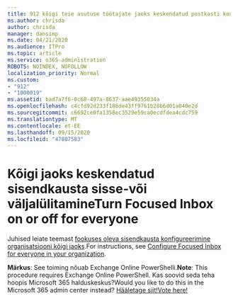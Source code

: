 ```yaml
---
title: 912 kõigi teie asutuse töötajate jaoks keskendatud postkasti konfigureerimine
ms.author: chrisda
author: chrisda
manager: dansimp
ms.date: 04/21/2020
ms.audience: ITPro
ms.topic: article
ms.service: o365-administration
ROBOTS: NOINDEX, NOFOLLOW
localization_priority: Normal
ms.custom:
- "912"
- "1800019"
ms.assetid: bad7a7f6-0c68-497a-8637-aae49355034a
ms.openlocfilehash: c4cfd92d233f186de43ff9761b28b6d01a040e2d
ms.sourcegitcommit: c6692ce0fa1358ec3529e59ca0ecdfdea4cdc759
ms.translationtype: MT
ms.contentlocale: et-EE
ms.lasthandoff: 09/15/2020
ms.locfileid: "47807583"
---
```

# <a name="turn-focused-inbox-on-or-off-for-everyone"></a><span data-ttu-id="0e1d3-102">Kõigi jaoks keskendatud sisendkausta sisse-või väljalülitamine</span><span class="sxs-lookup"><span data-stu-id="0e1d3-102">Turn Focused Inbox on or off for everyone</span></span>

<span data-ttu-id="0e1d3-103">Juhised leiate teemast [fookuses oleva sisendkausta konfigureerimine organisatsiooni kõigi jaoks](https://docs.microsoft.com/microsoft-365/admin/setup/configure-focused-inbox).</span><span class="sxs-lookup"><span data-stu-id="0e1d3-103">For instructions, see [Configure Focused Inbox for everyone in your organization](https://docs.microsoft.com/microsoft-365/admin/setup/configure-focused-inbox).</span></span>

<span data-ttu-id="0e1d3-104">**Märkus**: See toiming nõuab Exchange Online PowerShelli.</span><span class="sxs-lookup"><span data-stu-id="0e1d3-104">**Note**: This procedure requires Exchange Online PowerShell.</span></span> <span data-ttu-id="0e1d3-105">Kas soovid seda teha hoopis Microsoft 365 halduskeskus?</span><span class="sxs-lookup"><span data-stu-id="0e1d3-105">Would you like to do this in the Microsoft 365 admin center instead?</span></span> [<span data-ttu-id="0e1d3-106">Hääletage siit!</span><span class="sxs-lookup"><span data-stu-id="0e1d3-106">Vote here!</span></span>](https://go.microsoft.com/fwlink/p/?linkid=862489)
